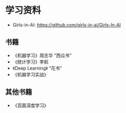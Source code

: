 # 学习资料

- Girls-in-AI: <https://github.com/girls-in-ai/Girls-In-AI>

## 书籍

- 《机器学习》周志华 “西瓜书”
- 《统计学习》李航
- 《Deep Learning》 “花书”
- 《机器学习实战》

## 其他书籍

- 《百面深度学习》

